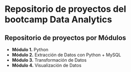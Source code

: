 # Repositorio de proyectos del bootcamp Data Analytics

## Repositorio de proyectos por Módulos

- **Módulo 1.** Python
- **Módulo 2.** Extracción de Datos con Python + MySQL
- **Módulo 3.** Transformación de Datos
- **Módulo 4.** Visualización de Datos
